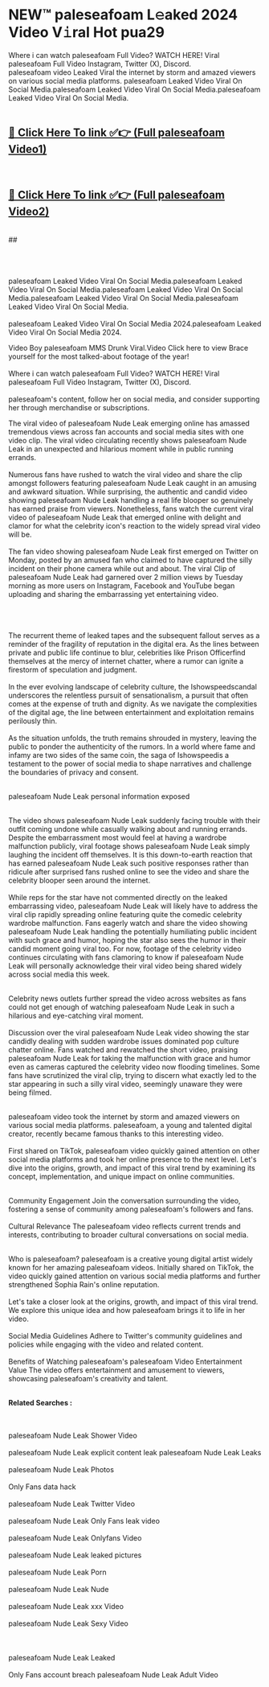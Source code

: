 
# NEW™ paleseafoam L𝚎aked 2024 Video V𝚒ral Hot pua29

Where i can watch paleseafoam Full Video? WATCH HERE! Viral paleseafoam Full Video Instagram, Twitter (X), Discord. <br>
paleseafoam video Leaked Viral the internet by storm and amazed viewers on various social media platforms. paleseafoam Leaked Video Viral On Social Media.paleseafoam Leaked Video Viral On Social Media.paleseafoam Leaked Video Viral On Social Media.<br>
 <br>

##  <a href="https://clipsfans.site?title=paleseafoam&ref=git">🔴 Click Here To link ✅👉 (Full paleseafoam Video1) </a><br>
  <br>

##  <a href="https://clipsfans.site?title=paleseafoam&ref=git">🔴 Click Here To link ✅👉 (Full paleseafoam Video2)</a><br>
  <br>
  ##


  <br>

  <br>

<br><br>
paleseafoam Leaked Video Viral On Social Media.paleseafoam Leaked Video Viral On Social Media.paleseafoam Leaked Video Viral On Social Media.paleseafoam Leaked Video Viral On Social Media.paleseafoam Leaked Video Viral On Social Media.
<br><br>
paleseafoam Leaked Video Viral On Social Media 2024.paleseafoam Leaked Video Viral On Social Media 2024.


Video Boy paleseafoam MMS Drunk Viral.Video Click here to view Brace yourself for the most talked-about footage of the year!
<br><br>
Where i can watch paleseafoam Full Video? WATCH HERE! Viral paleseafoam Full Video Instagram, Twitter (X), Discord.
<br><br>
paleseafoam's content, follow her on social media, and consider supporting her through merchandise or subscriptions.


The viral video of paleseafoam Nude Leak emerging online has amassed tremendous views across fan accounts and social media sites with one video clip. The viral video circulating recently shows paleseafoam Nude Leak in an unexpected and hilarious moment while in public running errands.
<br><br>
Numerous fans have rushed to watch the viral video and share the clip amongst followers featuring paleseafoam Nude Leak caught in an amusing and awkward situation. While surprising, the authentic and candid video showing paleseafoam Nude Leak handling a real life blooper so genuinely has earned praise from viewers. Nonetheless, fans watch the current viral video of paleseafoam Nude Leak that emerged online with delight and clamor for what the celebrity icon's reaction to the widely spread viral video will be.
<br><br>
The fan video showing paleseafoam Nude Leak first emerged on Twitter on Monday, posted by an amused fan who claimed to have captured the silly incident on their phone camera while out and about. The viral Clip of paleseafoam Nude Leak had garnered over 2 million views by Tuesday morning as more users on Instagram, Facebook and YouTube began uploading and sharing the embarrassing yet entertaining video.
<br><br>


<br><br>
The recurrent theme of leaked tapes and the subsequent fallout serves as a reminder of the fragility of reputation in the digital era. As the lines between private and public life continue to blur, celebrities like Prison Officerfind themselves at the mercy of internet chatter, where a rumor can ignite a firestorm of speculation and judgment.
<br><br>
In the ever evolving landscape of celebrity culture, the Ishowspeedscandal underscores the relentless pursuit of sensationalism, a pursuit that often comes at the expense of truth and dignity. As we navigate the complexities of the digital age, the line between entertainment and exploitation remains perilously thin.
<br><br>
As the situation unfolds, the truth remains shrouded in mystery, leaving the public to ponder the authenticity of the rumors. In a world where fame and infamy are two sides of the same coin, the saga of Ishowspeedis a testament to the power of social media to shape narratives and challenge the boundaries of privacy and consent.
<br><br>





paleseafoam Nude Leak personal information exposed
<br><br>



The video shows paleseafoam Nude Leak suddenly facing trouble with their outfit coming undone while casually walking about and running errands. Despite the embarrassment most would feel at having a wardrobe malfunction publicly, viral footage shows paleseafoam Nude Leak simply laughing the incident off themselves. It is this down-to-earth reaction that has earned paleseafoam Nude Leak such positive responses rather than ridicule after surprised fans rushed online to see the video and share the celebrity blooper seen around the internet.
<br><br>
While reps for the star have not commented directly on the leaked embarrassing video, paleseafoam Nude Leak will likely have to address the viral clip rapidly spreading online featuring quite the comedic celebrity wardrobe malfunction. Fans eagerly watch and share the video showing paleseafoam Nude Leak handling the potentially humiliating public incident with such grace and humor, hoping the star also sees the humor in their candid moment going viral too. For now, footage of the celebrity video continues circulating with fans clamoring to know if paleseafoam Nude Leak will personally acknowledge their viral video being shared widely across social media this week.
<br><br>

Celebrity news outlets further spread the video across websites as fans could not get enough of watching paleseafoam Nude Leak in such a hilarious and eye-catching viral moment.
<br><br>
Discussion over the viral paleseafoam Nude Leak video showing the star candidly dealing with sudden wardrobe issues dominated pop culture chatter online. Fans watched and rewatched the short video, praising paleseafoam Nude Leak for taking the malfunction with grace and humor even as cameras captured the celebrity video now flooding timelines. Some fans have scrutinized the viral clip, trying to discern what exactly led to the star appearing in such a silly viral video, seemingly unaware they were being filmed.
<br><br>


paleseafoam video took the internet by storm and amazed viewers on various social media platforms. paleseafoam, a young and talented digital creator, recently became famous thanks to this interesting video.
<br><br>
First shared on TikTok, paleseafoam video quickly gained attention on other social media platforms and took her online presence to the next level. Let's dive into the origins, growth, and impact of this viral trend by examining its concept, implementation, and unique impact on online communities.
<br><br>

Community Engagement Join the conversation surrounding the video, fostering a sense of community among paleseafoam's followers and fans.
<br><br>
Cultural Relevance The paleseafoam video reflects current trends and interests, contributing to broader cultural conversations on social media.
<br><br>




Who is paleseafoam? paleseafoam is a creative young digital artist widely known for her amazing paleseafoam videos. Initially shared on TikTok, the video quickly gained attention on various social media platforms and further strengthened Sophia Rain's online reputation.
<br><br>
Let's take a closer look at the origins, growth, and impact of this viral trend. We explore this unique idea and how paleseafoam brings it to life in her video.
<br><br>
Social Media Guidelines Adhere to Twitter's community guidelines and policies while engaging with the video and related content.
<br><br>
Benefits of Watching paleseafoam's paleseafoam Video Entertainment Value The video offers entertainment and amusement to viewers, showcasing paleseafoam's creativity and talent.
<br><br>




<strong>Related Searches :</strong>

<br><br>
paleseafoam Nude Leak Shower Video
<br><br>
paleseafoam Nude Leak explicit content leak
paleseafoam Nude Leak Leaks
<br><br>
paleseafoam Nude Leak Photos
<br><br>
Only Fans data hack
<br><br>
paleseafoam Nude Leak Twitter Video
<br><br>
paleseafoam Nude Leak Only Fans leak video
<br><br>
paleseafoam Nude Leak Onlyfans Video
<br><br>
paleseafoam Nude Leak leaked pictures
<br><br>
paleseafoam Nude Leak Porn
<br><br>
paleseafoam Nude Leak Nude
<br><br>
paleseafoam Nude Leak xxx Video
<br><br>
paleseafoam Nude Leak Sexy Video
<br><br>
<br><br>
paleseafoam Nude Leak Leaked
<br><br>
Only Fans account breach
paleseafoam Nude Leak Adult Video
<br><br>